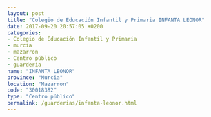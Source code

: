 ```yaml
---
layout: post
title: "Colegio de Educación Infantil y Primaria INFANTA LEONOR"
date: 2017-09-20 20:57:05 +0200
categories:
- Colegio de Educación Infantil y Primaria
- murcia
- mazarron
- Centro público
- guarderia
name: "INFANTA LEONOR"
province: "Murcia"
location: "Mazarron"
code: "30018382"
type: "Centro público"
permalink: /guarderias/infanta-leonor.html
---
```

